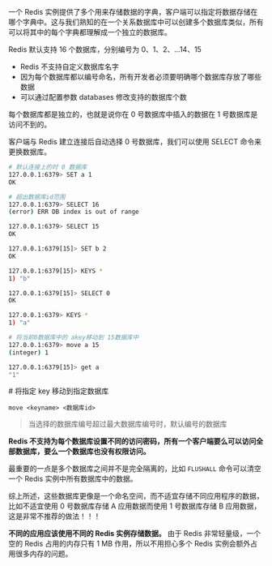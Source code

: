 一个 Redis 实例提供了多个用来存储数据的字典，客户端可以指定将数据存储在哪个字典中。这与我们熟知的在一个关系数据库中可以创建多个数据库类似，所有可以将其中的每个字典都理解成一个独立的数据库。  
  
Redis 默认支持 16 个数据库，分别编号为 0、1、2、...14、15  
- Redis 不支持自定义数据库名字  
- 因为每个数据库都以编号命名，所有开发者必须要明确哪个数据库存放了哪些数据  
- 可以通过配置参数 databases 修改支持的数据库个数  
  
每个数据库都是独立的，也就是说你在 0 号数据库中插入的数据在 1 号数据库是访问不到的。  
  
客户端与 Redis 建立连接后自动选择 0 号数据库，我们可以使用 SELECT 命令来更换数据库。  


```sh
# 默认连接上的时 0 数据库
127.0.0.1:6379> SET a 1
OK

# 超出数据库id范围
127.0.0.1:6379> SELECT 16
(error) ERR DB index is out of range

127.0.0.1:6379> SELECT 15
OK

127.0.0.1:6379[15]> SET b 2
OK

127.0.0.1:6379[15]> KEYS *
1) "b"

127.0.0.1:6379[15]> SELECT 0
OK

127.0.0.1:6379> KEYS *
1) "a"

# 将当前0数据库中的 akey移动到 15数据库中
127.0.0.1:6379> move a 15
(integer) 1

127.0.0.1:6379[15]> get a
"1"
```

  
\# 将指定 key 移动到指定数据库

```
move <keyname> <数据库id>
```

>当选择的数据库编号超过最大数据库编号时，默认编号的数据库  
  
**Redis 不支持为每个数据库设置不同的访问密码，所有一个客户端要么可以访问全部数据库，要么一个数据库也没有权限访问。**  
  
最重要的一点是多个数据库之间并不是完全隔离的，比如 `FLUSHALL` 命令可以清空一个 Redis 实例中所有数据库中的数据。  
  
综上所述，这些数据库更像是一个命名空间，而不适宜存储不同应用程序的数据，比如不适宜使用 0 号数据库存储 A 应用数据而使用 1 号数据库存储 B 应用数据，这是非常不推荐的做法！！！  
  
**不同的应用应该使用不同的 Redis 实例存储数据。** 由于 Redis 非常轻量级，一个空的 Redis 占用的内存只有 1 MB 作用，所以不用担心多个 Redis 实例会额外占用很多内存的问题。  
  